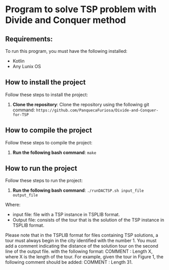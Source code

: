 # Program to solve TSP problem with Divide and Conquer method

## Requirements:
To run this program, you must have the following installed:
- Kotlin
- Any Lunix OS
  
## How to install the project
Follow these steps to install the project:
1. **Clone the repository**: Clone the repository using the following git command:
   ```https://github.com/PanquecaFuriosa/Divide-and-Conquer-for-TSP```

## How to compile the project
Follow these steps to compile the project:
1. **Run the following bash command**:
   ```make```

## How to run the project
Follow these steps to run the project:
1. **Run the following bash command**:
   ```./runDACTSP.sh input_file output_file```

Where:<br>
- input file: file with a TSP instance in TSPLIB format.<br>
- Output file: consists of the tour that is the solution of the TSP instance in TSPLIB format.<br>

Please note that in the TSPLIB format for files containing TSP solutions, a tour must always begin in the city identified with the number 1. You must add a comment indicating the distance of the solution tour on the second line of the output file. with the following format: COMMENT : Length X, where X is the length of the tour.
For example, given the tour in Figure 1, the following comment should be added: COMMENT : Length 31.
